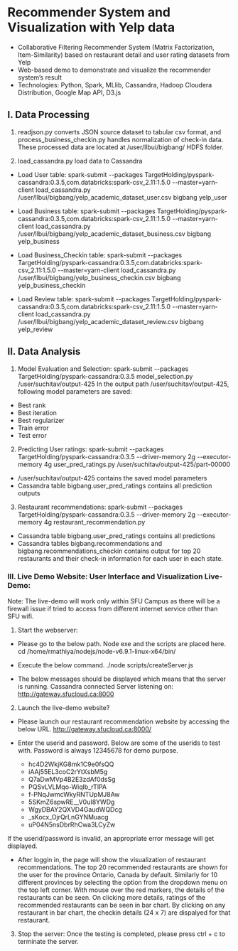 # Recommender System and Visualization with Yelp data
- Collaborative Filtering Recommender System (Matrix Factorization, Item-Similarity) based on restaurant detail and user rating datasets from Yelp
- Web-based demo to demonstrate and visualize the recommender system’s result
- Technologies: Python, Spark, MLlib, Cassandra, Hadoop Cloudera Distribution, Google Map API, D3.js

## I. Data Processing
1. readjson.py converts JSON source dataset to tabular csv format, and process_business_checkin.py handles normalization of check-in data. These processed data are located at /user/llbui/bigbang/ HDFS folder.

2. load_cassandra.py load data to Cassandra
- Load User table:
spark-submit --packages TargetHolding/pyspark-cassandra:0.3.5,com.databricks:spark-csv_2.11:1.5.0 --master=yarn-client load_cassandra.py /user/llbui/bigbang/yelp_academic_dataset_user.csv bigbang yelp_user

- Load Business table:
spark-submit --packages TargetHolding/pyspark-cassandra:0.3.5,com.databricks:spark-csv_2.11:1.5.0 --master=yarn-client load_cassandra.py /user/llbui/bigbang/yelp_academic_dataset_business.csv bigbang yelp_business

- Load Business_Checkin table:
spark-submit --packages TargetHolding/pyspark-cassandra:0.3.5,com.databricks:spark-csv_2.11:1.5.0 --master=yarn-client load_cassandra.py /user/llbui/bigbang/yelp_business_checkin.csv bigbang yelp_business_checkin

- Load Review table:
spark-submit --packages TargetHolding/pyspark-cassandra:0.3.5,com.databricks:spark-csv_2.11:1.5.0 --master=yarn-client load_cassandra.py /user/llbui/bigbang/yelp_academic_dataset_review.csv bigbang yelp_review

## II. Data Analysis
1. Model Evaluation and Selection:
spark-submit --packages TargetHolding/pyspark-cassandra:0.3.5 model_selection.py /user/suchitav/output-425
In the output path /user/suchitav/output-425, following model parameters are saved:
- Best rank
- Best iteration
- Best regularizer
- Train error
- Test error

2. Predicting User ratings:
spark-submit --packages TargetHolding/pyspark-cassandra:0.3.5 --driver-memory 2g --executor-memory 4g user_pred_ratings.py /user/suchitav/output-425/part-00000

- /user/suchitav/output-425 contains the saved model parameters
- Cassandra table bigbang.user_pred_ratings contains all prediction outputs

3. Restaurant recommendations:
spark-submit --packages TargetHolding/pyspark-cassandra:0.3.5 --driver-memory 2g --executor-memory 4g restaurant_recommendation.py

- Cassandra table bigbang.user_pred_ratings contains all predictions
- Cassandra tables bigbang.recommendations and bigbang.recommendations_checkin contains output for top 20 restaurants and their check-in information for each user in each state.

### III. Live Demo Website: User Interface and Visualization Live-Demo:
Note: The live-demo will work only within SFU Campus as there will be a firewall issue if tried to access from different internet service other than SFU wifi.
1. Start the webserver:
- Please go to the below path. Node exe and the scripts are placed here.
        cd /home/rmathiya/nodejs/node-v6.9.1-linux-x64/bin/
- Execute the below command.
        ./node scripts/createServer.js
        
- The below messages should be displayed which means that the server is running.
        Cassandra connected
        Server listening on: http://gateway.sfucloud.ca:8000
        
2. Launch the live-demo website?
- Please launch our restaurant recommendation website by accessing the below URL.
        http://gateway.sfucloud.ca:8000/
        
- Enter the userid and password. Below are some of the userids to test with. Password is always 12345678 for demo purpose.
  * hc4D2WkjKG8mk1C9e0fsQQ
  * iAAj55EL3coC2rYtXsbM5g
  * Q7aDwMVp4B2E3zdAf0dsSg
  * PQSvLVLMqo-Wiqlb_rTlPA
  * f-PNqJwmcWkyRNTUpMJ8Aw
  * 5SKmZ6spwRE__V0uI8YWDg
  * WgyDBAY2QXVD4GaudWQDcg
  * _sKocx_OjrQrLnGYNMuacg
  * uP04N5nsDbrRhCwa3LCyZw

If the userid/password is invalid, an appropriate error message will get displayed.

- After loggin in, the page will show the visualization of restaurant recommendations. The top 20 recommended restaurants are shown for the user for the province Ontario, Canada by default. Similarly for 10 different
provinces by selecting the option from the dropdown menu on the top left corner.
With mouse over the red markers, the details of the restaurants can be seen.
On clicking more details, ratings of the recommended restaurants can be seen in bar chart. By clicking on any restaurant in bar chart, the checkin details (24 x 7) are dispalyed for that restaurant.

3. Stop the server:
Once the testing is completed, please press ctrl + c to terminate the server.
